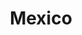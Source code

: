 ---
layout: photo_set
title: "Mexico"
photos:
  set: "mexico"
  items:
    - file: "mexico-1.jpg"
      description: "Primera foto de la galería 1"
    - file: "mexico-2.jpg"
      description: "Segunda foto de la galería 1"
---